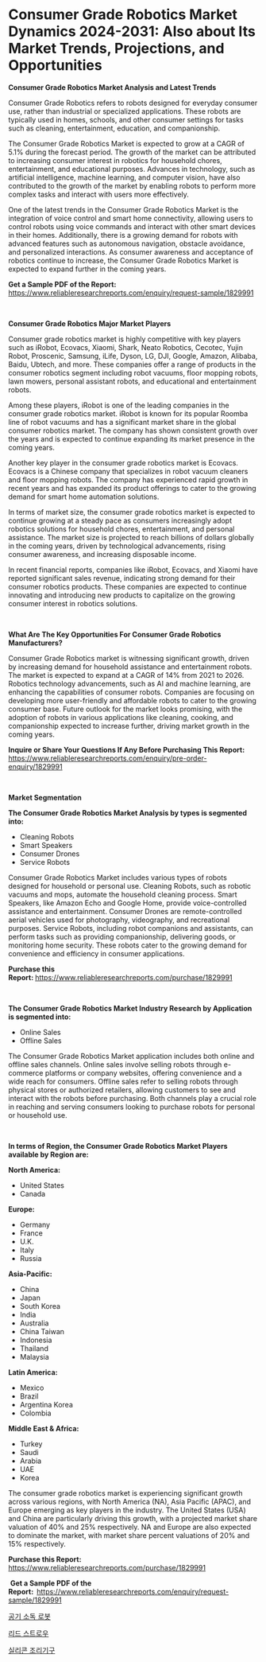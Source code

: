 <p><h1>Consumer Grade Robotics Market Dynamics 2024-2031: Also about Its Market Trends, Projections, and Opportunities</h1></p><p><strong>Consumer Grade Robotics Market Analysis and Latest Trends</strong></p>
<p><p>Consumer Grade Robotics refers to robots designed for everyday consumer use, rather than industrial or specialized applications. These robots are typically used in homes, schools, and other consumer settings for tasks such as cleaning, entertainment, education, and companionship.</p><p>The Consumer Grade Robotics Market is expected to grow at a CAGR of 5.1% during the forecast period. The growth of the market can be attributed to increasing consumer interest in robotics for household chores, entertainment, and educational purposes. Advances in technology, such as artificial intelligence, machine learning, and computer vision, have also contributed to the growth of the market by enabling robots to perform more complex tasks and interact with users more effectively.</p><p>One of the latest trends in the Consumer Grade Robotics Market is the integration of voice control and smart home connectivity, allowing users to control robots using voice commands and interact with other smart devices in their homes. Additionally, there is a growing demand for robots with advanced features such as autonomous navigation, obstacle avoidance, and personalized interactions. As consumer awareness and acceptance of robotics continue to increase, the Consumer Grade Robotics Market is expected to expand further in the coming years.</p></p>
<p><strong>Get a Sample PDF of the Report:&nbsp;</strong> <a href="https://www.reliableresearchreports.com/enquiry/request-sample/1829991">https://www.reliableresearchreports.com/enquiry/request-sample/1829991</a></p>
<p>&nbsp;</p>
<p><strong>Consumer Grade Robotics Major Market Players</strong></p>
<p><p>Consumer grade robotics market is highly competitive with key players such as iRobot, Ecovacs, Xiaomi, Shark, Neato Robotics, Cecotec, Yujin Robot, Proscenic, Samsung, iLife, Dyson, LG, DJI, Google, Amazon, Alibaba, Baidu, Ubtech, and more. These companies offer a range of products in the consumer robotics segment including robot vacuums, floor mopping robots, lawn mowers, personal assistant robots, and educational and entertainment robots.</p><p>Among these players, iRobot is one of the leading companies in the consumer grade robotics market. iRobot is known for its popular Roomba line of robot vacuums and has a significant market share in the global consumer robotics market. The company has shown consistent growth over the years and is expected to continue expanding its market presence in the coming years.</p><p>Another key player in the consumer grade robotics market is Ecovacs. Ecovacs is a Chinese company that specializes in robot vacuum cleaners and floor mopping robots. The company has experienced rapid growth in recent years and has expanded its product offerings to cater to the growing demand for smart home automation solutions.</p><p>In terms of market size, the consumer grade robotics market is expected to continue growing at a steady pace as consumers increasingly adopt robotics solutions for household chores, entertainment, and personal assistance. The market size is projected to reach billions of dollars globally in the coming years, driven by technological advancements, rising consumer awareness, and increasing disposable income.</p><p>In recent financial reports, companies like iRobot, Ecovacs, and Xiaomi have reported significant sales revenue, indicating strong demand for their consumer robotics products. These companies are expected to continue innovating and introducing new products to capitalize on the growing consumer interest in robotics solutions.</p></p>
<p>&nbsp;</p>
<p><strong>What Are The Key Opportunities For Consumer Grade Robotics Manufacturers?</strong></p>
<p><p>Consumer Grade Robotics market is witnessing significant growth, driven by increasing demand for household assistance and entertainment robots. The market is expected to expand at a CAGR of 14% from 2021 to 2026. Robotics technology advancements, such as AI and machine learning, are enhancing the capabilities of consumer robots. Companies are focusing on developing more user-friendly and affordable robots to cater to the growing consumer base. Future outlook for the market looks promising, with the adoption of robots in various applications like cleaning, cooking, and companionship expected to increase further, driving market growth in the coming years.</p></p>
<p><strong>Inquire or Share Your Questions If Any Before Purchasing This Report:</strong> <a href="https://www.reliableresearchreports.com/enquiry/pre-order-enquiry/1829991">https://www.reliableresearchreports.com/enquiry/pre-order-enquiry/1829991</a></p>
<p>&nbsp;</p>
<p><strong>Market Segmentation</strong></p>
<p><strong>The Consumer Grade Robotics Market Analysis by types is segmented into:</strong></p>
<p><ul><li>Cleaning Robots</li><li>Smart Speakers</li><li>Consumer Drones</li><li>Service Robots</li></ul></p>
<p><p>Consumer Grade Robotics Market includes various types of robots designed for household or personal use. Cleaning Robots, such as robotic vacuums and mops, automate the household cleaning process. Smart Speakers, like Amazon Echo and Google Home, provide voice-controlled assistance and entertainment. Consumer Drones are remote-controlled aerial vehicles used for photography, videography, and recreational purposes. Service Robots, including robot companions and assistants, can perform tasks such as providing companionship, delivering goods, or monitoring home security. These robots cater to the growing demand for convenience and efficiency in consumer applications.</p></p>
<p><strong>Purchase this Report:&nbsp;</strong><a href="https://www.reliableresearchreports.com/purchase/1829991">https://www.reliableresearchreports.com/purchase/1829991</a></p>
<p>&nbsp;</p>
<p><strong>The Consumer Grade Robotics Market Industry Research by Application is segmented into:</strong></p>
<p><ul><li>Online Sales</li><li>Offline Sales</li></ul></p>
<p><p>The Consumer Grade Robotics Market application includes both online and offline sales channels. Online sales involve selling robots through e-commerce platforms or company websites, offering convenience and a wide reach for consumers. Offline sales refer to selling robots through physical stores or authorized retailers, allowing customers to see and interact with the robots before purchasing. Both channels play a crucial role in reaching and serving consumers looking to purchase robots for personal or household use.</p></p>
<p>&nbsp;</p>
<p><strong>In terms of Region, the Consumer Grade Robotics Market Players available by Region are:</strong></p>
<p>
    <p> <strong> North America: </strong>
        <ul>
            <li>United States</li>
            <li>Canada</li>
        </ul>
        </p> 
    <p> <strong> Europe: </strong>
        <ul>
            <li>Germany</li>
            <li>France</li>
            <li>U.K.</li>
            <li>Italy</li>
            <li>Russia</li>
        </ul>
        </p> 
    <p> <strong> Asia-Pacific: </strong>
        <ul>
            <li>China</li>
            <li>Japan</li>
            <li>South Korea</li>
            <li>India</li>
            <li>Australia</li>
            <li>China Taiwan</li>
            <li>Indonesia</li>
            <li>Thailand</li>
            <li>Malaysia</li>
        </ul>
        </p> 
    <p> <strong> Latin America: </strong>
        <ul>
            <li>Mexico</li>
            <li>Brazil</li>
            <li>Argentina Korea</li>
            <li>Colombia</li>
        </ul>
        </p> 
    <p> <strong> Middle East & Africa: </strong>
        <ul>
            <li>Turkey</li>
            <li>Saudi</li>
            <li>Arabia</li>
            <li>UAE</li>
            <li>Korea</li>
        </ul>
    </p>
    </p>
<p><p>The consumer grade robotics market is experiencing significant growth across various regions, with North America (NA), Asia Pacific (APAC), and Europe emerging as key players in the industry. The United States (USA) and China are particularly driving this growth, with a projected market share valuation of 40% and 25% respectively. NA and Europe are also expected to dominate the market, with market share percent valuations of 20% and 15% respectively.</p></p>
<p><strong>Purchase this Report: </strong><a href="https://www.reliableresearchreports.com/purchase/1829991">https://www.reliableresearchreports.com/purchase/1829991</a></p>
<p>&nbsp;<strong>Get a Sample PDF of the Report:&nbsp;&nbsp;</strong><a href="https://www.reliableresearchreports.com/enquiry/request-sample/1829991">https://www.reliableresearchreports.com/enquiry/request-sample/1829991</a></p>
<p><strong></strong></p>
<p><p><a href="https://github.com/vsr06p4p49/Market-Research-Report-List-1/blob/main/48959446712.md">공기 소독 로봇</a></p><p><a href="https://github.com/oajzkywllm460/Market-Research-Report-List-1/blob/main/89526486711.md">리드 스트로우</a></p><p><a href="https://github.com/darrellockm3ytan895656/Market-Research-Report-List-1/blob/main/77710686710.md">실리콘 조리기구</a></p></p>